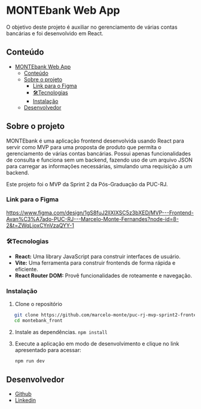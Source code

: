 # MONTEbank Web App

O objetivo deste projeto é auxiliar no gerenciamento de várias contas bancárias e foi desenvolvido em React.

<!-- TABLE OF CONTENTS -->

## Conteúdo

- [MONTEbank Web App](#montebank-web-app)
  - [Conteúdo](#conteúdo)
  - [Sobre o projeto](#sobre-o-projeto)
    - [Link para o Figma](#link-para-o-figma)
    - [🛠️Tecnologias](#️tecnologias)
    - [Instalação](#instalação)
  - [Desenvolvedor](#desenvolvedor)

<!-- ABOUT THE PROJECT -->

## Sobre o projeto

MONTEbank é uma aplicação frontend desenvolvida usando React para servir como MVP para uma proposta de produto que permita o gerenciamento de várias contas bancárias. Possui apenas funcionalidades de consulta e funciona sem um backend, fazendo uso de um arquivo JSON para carregar as informações necessárias, simulando uma requisição a um backend.

Este projeto foi o MVP da Sprint 2 da Pós-Graduação da PUC-RJ.

### Link para o Figma

https://www.figma.com/design/1gS8fuJ2lIXIXSC5z3bXED/MVP---Frontend-Avan%C3%A7ado-PUC-RJ---Marcelo-Monte-Fernandes?node-id=8-2&t=ZWqLjoxCYnVzaQYY-1

### 🛠️Tecnologias

<ul>
  <li><strong>React:</strong> Uma library JavaScript para construir interfaces de usuário.</li>
  <li><strong>Vite:</strong> Uma ferramenta para construir frontends de forma rápida e eficiente.</li>
  <li><strong>React Router DOM:</strong> Provê funcionalidades de roteamente e navegação.</li>
</ul>

### Instalação

1. Clone o repositório

```sh
   git clone https://github.com/marcelo-monte/puc-rj-mvp-sprint2-frontend-avancado.git
   cd montebank_front
```

2. Instale as dependências.
   `npm install`

3. Execute a aplicação em modo de desenvolvimento e clique no link apresentado para acessar:

   `npm run dev`


## Desenvolvedor

- [Github](https://github.com/marcelo-monte)
- [Linkedin](https://www.linkedin.com/in/marcelo-monte-fernandes/)